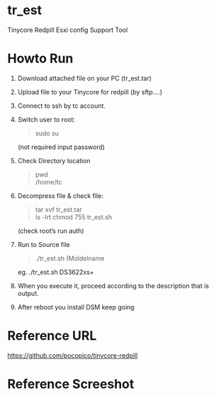 # tr_est
Tinycore Redpill Esxi config Support Tool

# Howto Run

1. Download attached file on your PC (tr_est.tar)

2. Upload file to your Tinycore for redpill (by sftp....)

3. Connect to ssh by tc account.

4. Switch user to root:

   > sudo su
   
   (not required input password)

5. Check Directory location

   > pwd<br>
   > /home/tc

6. Decompress file & check file:

   > tar xvf tr_est.tar<br>
   > ls -lrt
   > chmod 755 tr_est.sh

   (check root’s run auth)

7. Run to Source file

   > ./tr_est.sh (Moldelname<br>

   eg. ./tr_est.sh DS3622xs+
 
8. When you execute it, proceed according to the description that is output.

9. After reboot you install DSM keep going


# Reference URL

https://github.com/pocopico/tinycore-redpill


# Reference Screeshot

